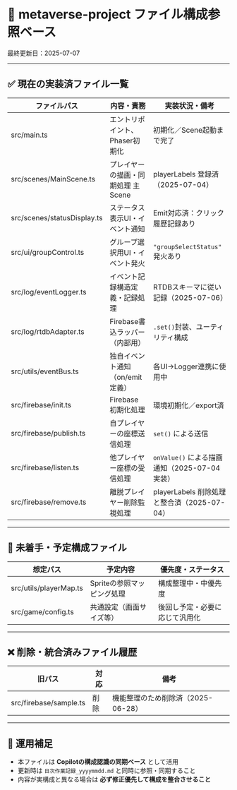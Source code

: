 # 📂 metaverse-project ファイル構成参照ベース

最終更新日：2025-07-07

---

## ✅ 現在の実装済ファイル一覧

| ファイルパス                         | 内容・責務                           | 実装状況・備考                                     |
|--------------------------------------|--------------------------------------|----------------------------------------------------|
| src/main.ts                          | エントリポイント、Phaser初期化       | 初期化／Scene起動まで完了                         |
| src/scenes/MainScene.ts              | プレイヤーの描画・同期処理 主Scene   | playerLabels 登録済（2025-07-04）                 |
| src/scenes/statusDisplay.ts          | ステータス表示UI・イベント通知       | Emit対応済：クリック履歴記録あり                 |
| src/ui/groupControl.ts               | グループ選択用UI・イベント発火       | `"groupSelectStatus"` 発火あり                    |
| src/log/eventLogger.ts               | イベント記録構造定義・記録処理       | RTDBスキーマに従い記録（2025-07-06）             |
| src/log/rtdbAdapter.ts               | Firebase書込ラッパー（内部用）        | `.set()`封装、ユーティリティ構成                  |
| src/utils/eventBus.ts                | 独自イベント通知（on/emit定義）       | 各UI→Logger連携に使用中                          |
| src/firebase/init.ts                 | Firebase 初期化処理                  | 環境初期化／export済                               |
| src/firebase/publish.ts              | 自プレイヤーの座標送信処理           | `set()` による送信                                |
| src/firebase/listen.ts               | 他プレイヤー座標の受信処理           | `onValue()` による描画通知（2025-07-04実装）     |
| src/firebase/remove.ts               | 離脱プレイヤー削除監視処理           | playerLabels 削除処理と整合済（2025-07-04）       |

---

## 🚧 未着手・予定構成ファイル

| 想定パス                    | 予定内容                              | 優先度・ステータス             |
|-----------------------------|---------------------------------------|----------------------------------|
| src/utils/playerMap.ts      | Spriteの参照マッピング処理             | 構成整理中・中優先度            |
| src/game/config.ts          | 共通設定（画面サイズ等）               | 後回し予定・必要に応じて汎用化  |

---

## ❌ 削除・統合済みファイル履歴

| 旧パス                    | 対応     | 備考                                       |
|---------------------------|----------|--------------------------------------------|
| src/firebase/sample.ts    | 削除     | 機能整理のため削除済（2025-06-28）        |

---

## 📎 運用補足

- 本ファイルは **Copilotの構成認識の同期ベース** として活用  
- 更新時は `日次作業記録_yyyymmdd.md` と同時に参照・同期すること  
- 内容が実構成と異なる場合は **必ず修正優先して構成を整合させること**